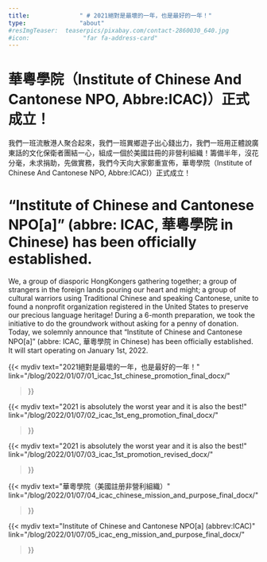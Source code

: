 ```yaml
---
title:              " # 2021絕對是最壞的一年，也是最好的一年！"
type:               "about"
#resImgTeaser:  teaserpics/pixabay.com/contact-2860030_640.jpg
#icon:               "far fa-address-card"
---
```


# 華粵學院（Institute of Chinese And Cantonese NPO, Abbre:ICAC)）正式成立！

我們一班流散港人聚合起來，我們一班異鄉遊子出心錢出力，我們一班用正體說廣東話的文化保衛者團結一心，組成一個於美國註冊的非營利組織！籌備半年，沒花分毫，未求捐助，先做實務，我們今天向大家鄭重宣佈，華粵學院（Institute of Chinese And Cantonese NPO, Abbre:ICAC)）正式成立！

# “Institute of Chinese and Cantonese NPO[a]” (abbre: ICAC, 華粵學院 in Chinese) has been officially established. 
We, a group of diasporic HongKongers gathering together; a group of strangers in the foreign lands pouring our heart and might; a group of cultural warriors using Traditional Chinese and speaking Cantonese, unite to found a nonprofit organization registered in the United States to preserve our precious language heritage! During a 6-month preparation, we took the initiative to do the groundwork without asking for a penny of donation. Today, we solemnly announce that “Institute of Chinese and Cantonese NPO[a]” (abbre: ICAC, 華粵學院 in Chinese) has been officially established. It will start operating on January 1st, 2022.

{{< mydiv text="2021絕對是最壞的一年，也是最好的一年！"
link="/blog/2022/01/07/01_icac_1st_chinese_promotion_final_docx/"
>}}

{{< mydiv text="2021 is absolutely the worst year and it is also the best!"
link="/blog/2022/01/07/02_icac_1st_eng_promotion_final_docx/"
>}}

{{< mydiv text="2021 is absolutely the worst year and it is also the best!"
link="/blog/2022/01/07/03_icac_1st_promotion_revised_docx/"
>}}

{{< mydiv text="華粵學院（美國註册非營利組織）"
link="/blog/2022/01/07/04_icac_chinese_mission_and_purpose_final_docx/"
>}}

{{< mydiv text="Institute of Chinese and Cantonese NPO[a] (abbrev:ICAC)"
link="/blog/2022/01/07/05_icac_eng_mission_and_purpose_final_docx/"
>}}
